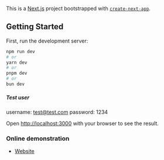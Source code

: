 This is a [Next.js](https://nextjs.org/) project bootstrapped with [`create-next-app`](https://github.com/vercel/next.js/tree/canary/packages/create-next-app).

## Getting Started

First, run the development server:

```bash
npm run dev
# or
yarn dev
# or
pnpm dev
# or
bun dev
```

##### Test user

username: test@test.com
password: 1234

Open [http://localhost:3000](http://localhost:3000) with your browser to see the result.

### Online demonstration

- [Website](https://react-challenge-1-three.vercel.app/)
